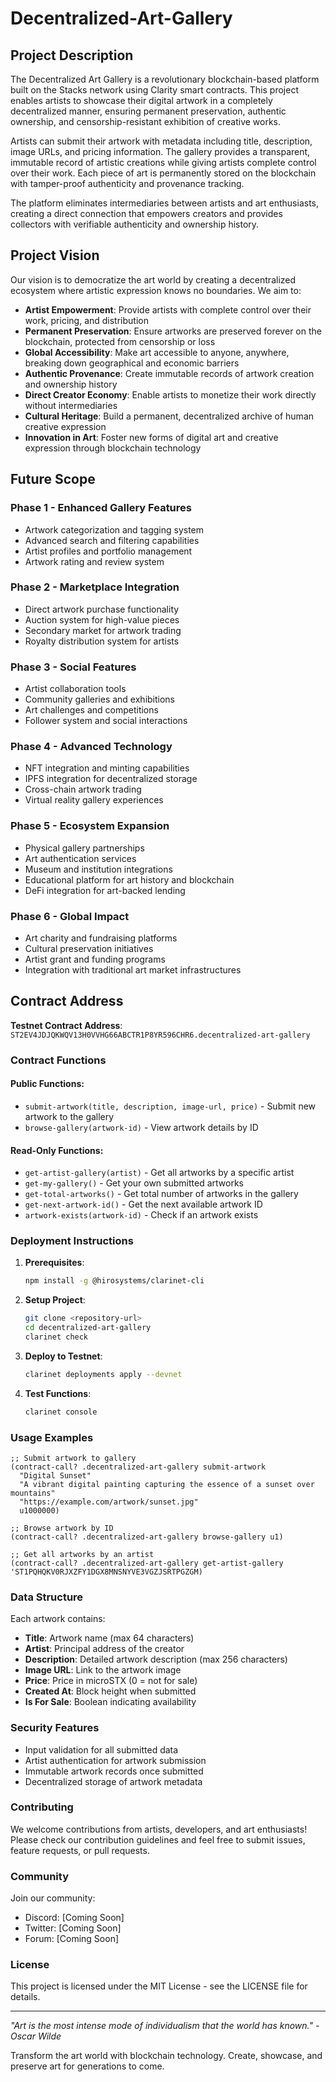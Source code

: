 # Decentralized-Art-Gallery
## Project Description

The Decentralized Art Gallery is a revolutionary blockchain-based platform built on the Stacks network using Clarity smart contracts. This project enables artists to showcase their digital artwork in a completely decentralized manner, ensuring permanent preservation, authentic ownership, and censorship-resistant exhibition of creative works.

Artists can submit their artwork with metadata including title, description, image URLs, and pricing information. The gallery provides a transparent, immutable record of artistic creations while giving artists complete control over their work. Each piece of art is permanently stored on the blockchain with tamper-proof authenticity and provenance tracking.

The platform eliminates intermediaries between artists and art enthusiasts, creating a direct connection that empowers creators and provides collectors with verifiable authenticity and ownership history.

## Project Vision

Our vision is to democratize the art world by creating a decentralized ecosystem where artistic expression knows no boundaries. We aim to:

- **Artist Empowerment**: Provide artists with complete control over their work, pricing, and distribution
- **Permanent Preservation**: Ensure artworks are preserved forever on the blockchain, protected from censorship or loss
- **Global Accessibility**: Make art accessible to anyone, anywhere, breaking down geographical and economic barriers
- **Authentic Provenance**: Create immutable records of artwork creation and ownership history
- **Direct Creator Economy**: Enable artists to monetize their work directly without intermediaries
- **Cultural Heritage**: Build a permanent, decentralized archive of human creative expression
- **Innovation in Art**: Foster new forms of digital art and creative expression through blockchain technology

## Future Scope

### Phase 1 - Enhanced Gallery Features
- Artwork categorization and tagging system
- Advanced search and filtering capabilities
- Artist profiles and portfolio management
- Artwork rating and review system

### Phase 2 - Marketplace Integration
- Direct artwork purchase functionality
- Auction system for high-value pieces
- Secondary market for artwork trading
- Royalty distribution system for artists

### Phase 3 - Social Features
- Artist collaboration tools
- Community galleries and exhibitions
- Art challenges and competitions
- Follower system and social interactions

### Phase 4 - Advanced Technology
- NFT integration and minting capabilities
- IPFS integration for decentralized storage
- Cross-chain artwork trading
- Virtual reality gallery experiences

### Phase 5 - Ecosystem Expansion
- Physical gallery partnerships
- Art authentication services
- Museum and institution integrations
- Educational platform for art history and blockchain
- DeFi integration for art-backed lending

### Phase 6 - Global Impact
- Art charity and fundraising platforms
- Cultural preservation initiatives
- Artist grant and funding programs
- Integration with traditional art market infrastructures

## Contract Address

**Testnet Contract Address**: `ST2EV4JDJQKWQV13H0VVHG66ABCTR1P8YR596CHR6.decentralized-art-gallery`

### Contract Functions

#### Public Functions:
- `submit-artwork(title, description, image-url, price)` - Submit new artwork to the gallery
- `browse-gallery(artwork-id)` - View artwork details by ID

#### Read-Only Functions:
- `get-artist-gallery(artist)` - Get all artworks by a specific artist
- `get-my-gallery()` - Get your own submitted artworks  
- `get-total-artworks()` - Get total number of artworks in the gallery
- `get-next-artwork-id()` - Get the next available artwork ID
- `artwork-exists(artwork-id)` - Check if an artwork exists

### Deployment Instructions

1. **Prerequisites**: 
   ```bash
   npm install -g @hirosystems/clarinet-cli
   ```

2. **Setup Project**:
   ```bash
   git clone <repository-url>
   cd decentralized-art-gallery
   clarinet check
   ```

3. **Deploy to Testnet**:
   ```bash
   clarinet deployments apply --devnet
   ```

4. **Test Functions**:
   ```bash
   clarinet console
   ```

### Usage Examples

```clarity
;; Submit artwork to gallery
(contract-call? .decentralized-art-gallery submit-artwork 
  "Digital Sunset" 
  "A vibrant digital painting capturing the essence of a sunset over mountains" 
  "https://example.com/artwork/sunset.jpg" 
  u1000000)

;; Browse artwork by ID
(contract-call? .decentralized-art-gallery browse-gallery u1)

;; Get all artworks by an artist
(contract-call? .decentralized-art-gallery get-artist-gallery 'ST1PQHQKV0RJXZFY1DGX8MNSNYVE3VGZJSRTPGZGM)
```

### Data Structure

Each artwork contains:
- **Title**: Artwork name (max 64 characters)
- **Artist**: Principal address of the creator
- **Description**: Detailed artwork description (max 256 characters)
- **Image URL**: Link to the artwork image
- **Price**: Price in microSTX (0 = not for sale)
- **Created At**: Block height when submitted
- **Is For Sale**: Boolean indicating availability

### Security Features

- Input validation for all submitted data
- Artist authentication for artwork submission
- Immutable artwork records once submitted
- Decentralized storage of artwork metadata

### Contributing

We welcome contributions from artists, developers, and art enthusiasts! Please check our contribution guidelines and feel free to submit issues, feature requests, or pull requests.

### Community

Join our community:
- Discord: [Coming Soon]
- Twitter: [Coming Soon]
- Forum: [Coming Soon]

### License

This project is licensed under the MIT License - see the LICENSE file for details.

---

*"Art is the most intense mode of individualism that the world has known." - Oscar Wilde*

Transform the art world with blockchain technology. Create, showcase, and preserve art for generations to come.
